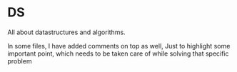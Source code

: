 # DS

All about datastructures and algorithms.

In some files, I have added comments on top as well, Just to highlight some important point, which needs to be taken care of
while solving that specific problem
